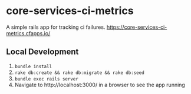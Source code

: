 # core-services-ci-metrics

A simple rails app for tracking ci failures. 
https://core-services-ci-metrics.cfapps.io/

## Local Development
1. `bundle install`
1. `rake db:create && rake db:migrate && rake db:seed`
1. `bundle exec rails server`
1. Navigate to http://localhost:3000/ in a browser to see the app running
